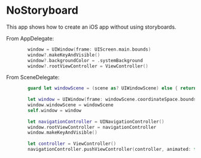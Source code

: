 # NoStoryboard

This app shows how to create an iOS app without using storyboards.

From AppDelegate:
```Swift
        window = UIWindow(frame: UIScreen.main.bounds)
        window?.makeKeyAndVisible()
        window?.backgroundColor = .systemBackground
        window?.rootViewController = ViewController()
```

From SceneDelegate:
```Swift
        guard let windowScene = (scene as? UIWindowScene) else { return }
        
        let window = UIWindow(frame: windowScene.coordinateSpace.bounds)
        window.windowScene = windowScene
        self.window = window
        
        let navigationController = UINavigationController()
        window.rootViewController = navigationController
        window.makeKeyAndVisible()
        
        let controller = ViewController()
        navigationController.pushViewController(controller, animated: false)
```
